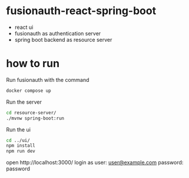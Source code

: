 # fusionauth-react-spring-boot

* react ui
* fusionauth as authentication server
* spring boot backend as resource server

# how to run

Run fusionauth with the command
```bash
docker compose up
```

Run the server
```bash
cd resource-server/
./mvnw spring-boot:run
```

Run the ui
```bash
cd ../ui/
npm install
npm run dev
```

open http://localhost:3000/
login as 
user: user@example.com
password: password
